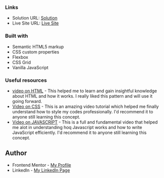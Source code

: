 ### Links

- Solution URL: [Solution](https://github.com/Solataiwo-15/Simple-To-do-List-Web-App)
- Live Site URL: [Live Site](https://simple-to-do-list-web-app-pi.vercel.app/)


### Built with

- Semantic HTML5 markup
- CSS custom properties
- Flexbox
- CSS Grid
- Vanilla JavaScript


### Useful resources

- [video on HTML](https://youtu.be/916GWv2Qs08?si=JsBMLzR6ECvkX2ic) - This helped me to learn and gain insightful knowledge about HTML and how it works. I really liked this pattern and will use it going forward.
- [Video on CSS](https://youtu.be/OXGznpKZ_sA?si=6fIG2ENTPmG7glFl) - This is an amazing video tutorial which helped me finally understand how to style my  codes professionally. I'd recommend it to anyone still learning this concept.
- [Video on JAVASCRIPT](https://www.youtube.com/watch?v=2Ji-clqUYnA) - This is a full and fundamental video that helped me alot in understanding hoq Javascript works and how to write JavaScript efficiently. I'd recommend it to anyone still learning this concept.



## Author

- Frontend Mentor - [My Profile](https://www.frontendmentor.io/profile/Solataiwo-15)
- LinkedIn - [My LinkedIn Page](https://www.linkedin.com/in/ahmad-taiwo/)